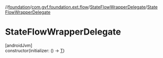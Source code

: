 //[foundation](../../../index.md)/[com.gyf.foundation.ext.flow](../index.md)/[StateFlowWrapperDelegate](index.md)/[StateFlowWrapperDelegate](-state-flow-wrapper-delegate.md)

# StateFlowWrapperDelegate

[androidJvm]\
constructor(initializer: () -&gt; [T](index.md))